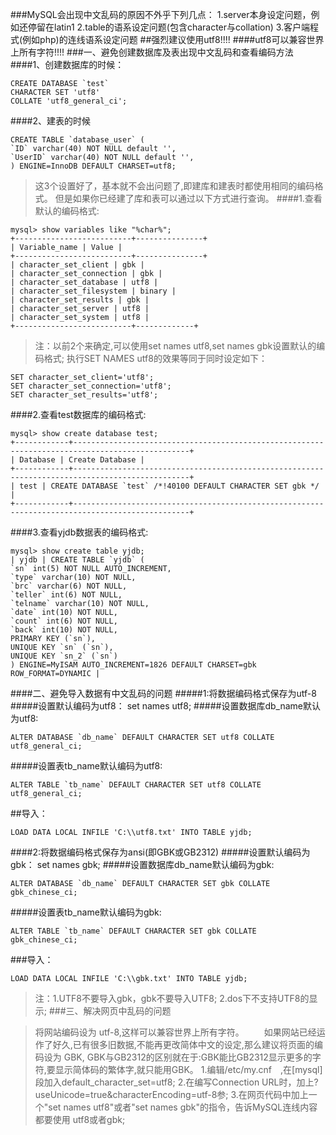 ###MySQL会出现中文乱码的原因不外乎下列几点：
    1.server本身设定问题，例如还停留在latin1
    2.table的语系设定问题(包含character与collation)
    3.客户端程式(例如php)的连线语系设定问题
##强烈建议使用utf8!!!!
####utf8可以兼容世界上所有字符!!!!
###一、避免创建数据库及表出现中文乱码和查看编码方法
####1、创建数据库的时候：

    
    CREATE DATABASE `test`  
    CHARACTER SET 'utf8'  
    COLLATE 'utf8_general_ci';  
####2、建表的时候 

    CREATE TABLE `database_user` (  
    `ID` varchar(40) NOT NULL default '',  
    `UserID` varchar(40) NOT NULL default '',  
    ) ENGINE=InnoDB DEFAULT CHARSET=utf8;  

>这3个设置好了，基本就不会出问题了,即建库和建表时都使用相同的编码格式。
>但是如果你已经建了库和表可以通过以下方式进行查询。
####1.查看默认的编码格式:


    mysql> show variables like "%char%";  
    +--------------------------+---------------+  
    | Variable_name | Value |  
    +--------------------------+---------------+  
    | character_set_client | gbk |  
    | character_set_connection | gbk |  
    | character_set_database | utf8 |  
    | character_set_filesystem | binary |  
    | character_set_results | gbk |  
    | character_set_server | utf8 |  
    | character_set_system | utf8 |  
    +--------------------------+-------------+  
    
>注：以前2个来确定,可以使用set names utf8,set names gbk设置默认的编码格式;
>执行SET NAMES utf8的效果等同于同时设定如下：


    SET character_set_client='utf8';  
    SET character_set_connection='utf8';  
    SET character_set_results='utf8';  
    

####2.查看test数据库的编码格式:

 
    mysql> show create database test;  
    +------------+------------------------------------------------------------------------------------------------+  
    | Database | Create Database |  
    +------------+------------------------------------------------------------------------------------------------+  
    | test | CREATE DATABASE `test` /*!40100 DEFAULT CHARACTER SET gbk */ |  
    +------------+------------------------------------------------------------------------------------------------+  

####3.查看yjdb数据表的编码格式:
  
    mysql> show create table yjdb;  
    | yjdb | CREATE TABLE `yjdb` (  
    `sn` int(5) NOT NULL AUTO_INCREMENT,  
    `type` varchar(10) NOT NULL,  
    `brc` varchar(6) NOT NULL,  
    `teller` int(6) NOT NULL,  
    `telname` varchar(10) NOT NULL,  
    `date` int(10) NOT NULL,  
    `count` int(6) NOT NULL,  
    `back` int(10) NOT NULL,  
    PRIMARY KEY (`sn`),  
    UNIQUE KEY `sn` (`sn`),  
    UNIQUE KEY `sn_2` (`sn`)  
    ) ENGINE=MyISAM AUTO_INCREMENT=1826 DEFAULT CHARSET=gbk ROW_FORMAT=DYNAMIC |  
    

####二、避免导入数据有中文乱码的问题
#####1:将数据编码格式保存为utf-8
#####设置默认编码为utf8：
    set names utf8;
#####设置数据库db_name默认为utf8:

  
    ALTER DATABASE `db_name` DEFAULT CHARACTER SET utf8 COLLATE utf8_general_ci;  
#####设置表tb_name默认编码为utf8:
  
    ALTER TABLE `tb_name` DEFAULT CHARACTER SET utf8 COLLATE utf8_general_ci;  
##导入：
  
    LOAD DATA LOCAL INFILE 'C:\\utf8.txt' INTO TABLE yjdb;  
####2:将数据编码格式保存为ansi(即GBK或GB2312)
#####设置默认编码为gbk：
    set names gbk;
#####设置数据库db_name默认编码为gbk:
  
    ALTER DATABASE `db_name` DEFAULT CHARACTER SET gbk COLLATE gbk_chinese_ci;  
#####设置表tb_name默认编码为gbk:
  
    ALTER TABLE `tb_name` DEFAULT CHARACTER SET gbk COLLATE gbk_chinese_ci;  
###导入：
  
    LOAD DATA LOCAL INFILE 'C:\\gbk.txt' INTO TABLE yjdb;  
>注：1.UTF8不要导入gbk，gbk不要导入UTF8;
>2.dos下不支持UTF8的显示;
###三、解决网页中乱码的问题
 
>将网站编码设为 utf-8,这样可以兼容世界上所有字符。
>　　如果网站已经运作了好久,已有很多旧数据,不能再更改简体中文的设定,那么建议将页面的编码设为 GBK, GBK与GB2312的区别就在于:GBK能比GB2312显示更多的字符,要显示简体码的繁体字,就只能用GBK。
>1.编辑/etc/my.cnf　,在[mysql]段加入default_character_set=utf8;
>2.在编写Connection URL时，加上?useUnicode=true&characterEncoding=utf-8参;
>3.在网页代码中加上一个"set names utf8"或者"set names gbk"的指令，告诉MySQL连线内容都要使用
>utf8或者gbk;

